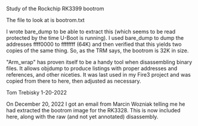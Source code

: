 Study of the Rockchip RK3399 bootrom

The file to look at is bootrom.txt

I wrote bare_dump to be able to extract this
(which seems to be read protected by the time U-Boot
is running).  I used bare_dump to dump the addresses
ffff0000 to ffffffff (64K) and then verified that
this yields two copies of the same thing.
So, as the TRM says, the bootrom is 32K in size.


"Arm_wrap" has proven itself to be a handy tool when disassembling
binary files.  It allows objdump to produce listings with
proper addresses and references, and other niceties.
It was last used in my Fire3 project and was copied from
there to here, then adjusted as necessary.

Tom Trebisky  1-20-2022

On December 20, 2022 I got an email from Marcin Wozniak telling me he had
extracted the bootrom image for the RK3328.  This is now included here,
along with the raw (and not yet annotated) disassembly.
